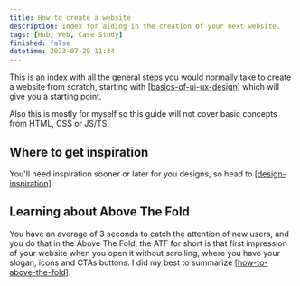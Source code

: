 ```yaml
---
title: How to create a website
description: Index for aiding in the creation of your next website.
tags: [Hub, Web, Case Study]
finished: false
datetime: 2023-07-29 11:34
---
```


This is an index with all the general steps you would normally take to create a website from scratch, starting with [[basics-of-ui-ux-design]](./basics-of-ui-ux-design) which will give you a starting point.

Also this is mostly for myself so this guide will not cover basic concepts from HTML, CSS or JS/TS.

## Where to get inspiration

You'll need inspiration sooner or later for you designs, so head to [[design-inspiration]](./design-inspiration).

## Learning about Above The Fold

You have an average of 3 seconds to catch the attention of new users, and you do that in the Above The Fold, the ATF for short is that first impression of your website when you open it without scrolling, where you have your slogan, icons and CTAs buttons. I did my best to summarize [[how-to-above-the-fold]](./how-to-above-the-fold).
